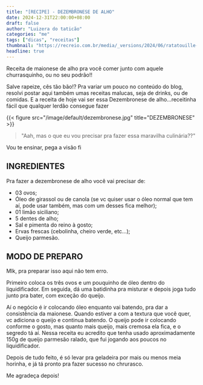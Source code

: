 ```yaml
---
title: "[RECIPE] - DEZEMBRONESE DE ALHO"
date: 2024-12-31T22:00:00+08:00
draft: false
author: "Luizera do taticão"
categories: "me"
tags: ["dicas", "receitas"]
thumbnail: "https://recreio.com.br/media/_versions/2024/06/ratatouille-filme_widelg.jpg"
headline: true
---
```

Receita de maionese de alho pra você comer junto com aquele churrasquinho, ou no seu podrão!!
<!--more-->

Salve rapeize, cês tão bão!? Pra variar um pouco no conteúdo do blog, resolvi postar aqui também umas receitas malucas, seja de drinks, ou de comidas. E a receita de hoje vai ser essa Dezembronese de alho...receitinha fácil que qualquer lerdão consegue fazer

{{< figure src="/image/default/dezembronese.jpg" title="DEZEMBRONESE" >}}

> "Aah, mas o que eu vou precisar pra fazer essa maravilha culinária??" 

Vou te ensinar, pega a visão fi

## INGREDIENTES

Pra fazer a dezembronese de alho você vai precisar de:

- 03 ovos;
- Óleo de girassol ou de canola (se vc quiser usar o óleo normal que tem aí, pode usar também, mas com um desses fica melhor);
- 01 limão siciliano;
- 5 dentes de alho;
- Sal e pimenta do reino à gosto;
- Ervas frescas (cebolinha, cheiro verde, etc...);
- Queijo parmesão.

## MODO DE PREPARO

Mlk, pra preparar isso aqui não tem erro. 

Primeiro coloca os três ovos e um pouquinho de óleo dentro do liquidificador. Em seguida, dá uma batidinha pra misturar e depois joga tudo junto pra bater, com exceção do queijo.

Aí o negócio é ir colocando óleo enquanto vai batendo, pra dar a consistência da maionese. Quando estiver a com a textura que você quer, vc adiciona o queijo e continua batendo. O queijo pode ir colocando conforme o gosto, mas quanto mais queijo, mais cremosa ela fica, e o segredo tá aí. Nessa receita eu acredito que tenha usado aproximadamente 150g de queijo parmesão ralado, que fui jogando aos poucos no liquidificador.

Depois de tudo feito, é só levar pra geladeira por mais ou menos meia horinha, e já tá pronto pra fazer sucesso no chrurasco.

Me agradeça depois!



